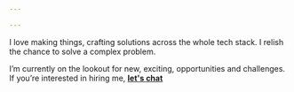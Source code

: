 ```yaml
---

---
```

I love making things, crafting solutions across the whole tech stack. I relish the chance to solve a complex problem.

I’m currently on the lookout for new, exciting, opportunities and challenges. If you’re interested in hiring me, [**let's chat**](mailto:mail@andrewpwarren.co.uk)
